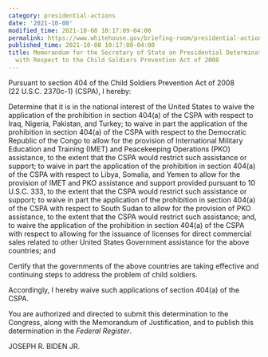 ```yaml
---
category: presidential-actions
date: '2021-10-08'
modified_time: 2021-10-08 10:17:09-04:00
permalink: https://www.whitehouse.gov/briefing-room/presidential-actions/2021/10/08/memorandum-for-the-secretary-of-state-on-presidential-determination-and-certification-with-respect-to-the-child-soldiers-prevention-act-of-2008/
published_time: 2021-10-08 10:17:08-04:00
title: Memorandum for the Secretary of State on Presidential Determination and Certification
  with Respect to the Child Soldiers Prevention Act of 2008
---
```

 
Pursuant to section 404 of the Child Soldiers Prevention Act of 2008
(22 U.S.C. 2370c-1) (CSPA), I hereby:  
  
Determine that it is in the national interest of the United States to
waive the application of the prohibition in section 404(a) of the CSPA
with respect to Iraq, Nigeria, Pakistan, and Turkey; to waive in part
the application of the prohibition in section 404(a) of the CSPA with
respect to the Democratic Republic of the Congo to allow for the
provision of International Military Education and Training (IMET) and
Peacekeeping Operations (PKO) assistance, to the extent that the CSPA
would restrict such assistance or support; to waive in part the
application of the prohibition in section 404(a) of the CSPA with
respect to Libya, Somalia, and Yemen to allow for the provision of IMET
and PKO assistance and support provided pursuant to 10 U.S.C. 333, to
the extent that the CSPA would restrict such assistance or support; to
waive in part the application of the prohibition in section 404(a) of
the CSPA with respect to South Sudan to allow for the provision of PKO
assistance, to the extent that the CSPA would restrict such assistance;
and, to waive the application of the prohibition in section 404(a) of
the CSPA with respect to allowing for the issuance of licenses for
direct commercial sales related to other United States Government
assistance for the above countries; and  
  
Certify that the governments of the above countries are taking effective
and continuing steps to address the problem of child soldiers.   
  
Accordingly, I hereby waive such applications of section 404(a) of the
CSPA.  
  
You are authorized and directed to submit this determination to the
Congress, along with the Memorandum of Justification, and to publish
this determination in the *Federal Register*.

JOSEPH R. BIDEN JR.

